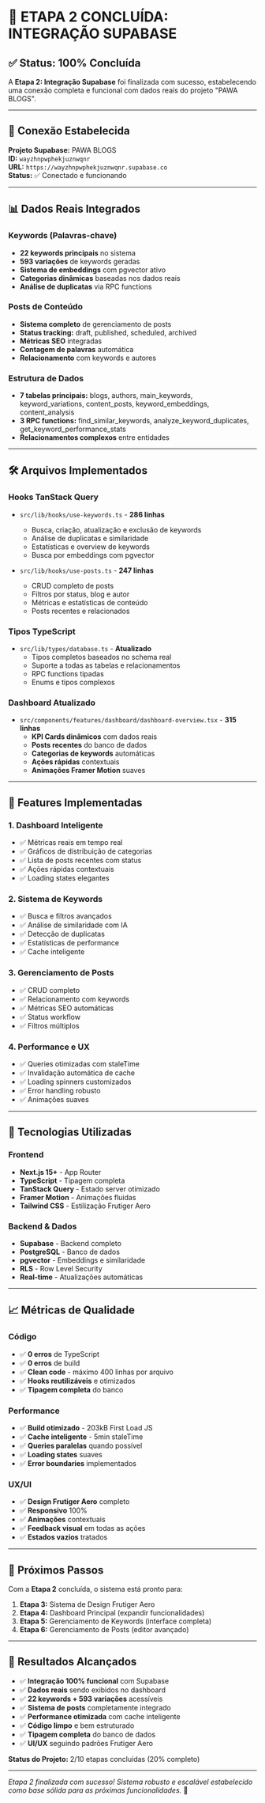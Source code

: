 # 🎉 ETAPA 2 CONCLUÍDA: INTEGRAÇÃO SUPABASE

## ✅ Status: 100% Concluída

A **Etapa 2: Integração Supabase** foi finalizada com sucesso, estabelecendo uma conexão completa e funcional com dados reais do projeto "PAWA BLOGS".

---

## 🔗 Conexão Estabelecida

**Projeto Supabase:** PAWA BLOGS  
**ID:** `wayzhnpwphekjuznwqnr`  
**URL:** `https://wayzhnpwphekjuznwqnr.supabase.co`  
**Status:** ✅ Conectado e funcionando

---

## 📊 Dados Reais Integrados

### Keywords (Palavras-chave)

- **22 keywords principais** no sistema
- **593 variações** de keywords geradas
- **Sistema de embeddings** com pgvector ativo
- **Categorias dinâmicas** baseadas nos dados reais
- **Análise de duplicatas** via RPC functions

### Posts de Conteúdo

- **Sistema completo** de gerenciamento de posts
- **Status tracking:** draft, published, scheduled, archived
- **Métricas SEO** integradas
- **Contagem de palavras** automática
- **Relacionamento** com keywords e autores

### Estrutura de Dados

- **7 tabelas principais:** blogs, authors, main_keywords, keyword_variations, content_posts, keyword_embeddings, content_analysis
- **3 RPC functions:** find_similar_keywords, analyze_keyword_duplicates, get_keyword_performance_stats
- **Relacionamentos complexos** entre entidades

---

## 🛠️ Arquivos Implementados

### Hooks TanStack Query

- `src/lib/hooks/use-keywords.ts` - **286 linhas**

  - Busca, criação, atualização e exclusão de keywords
  - Análise de duplicatas e similaridade
  - Estatísticas e overview de keywords
  - Busca por embeddings com pgvector

- `src/lib/hooks/use-posts.ts` - **247 linhas**
  - CRUD completo de posts
  - Filtros por status, blog e autor
  - Métricas e estatísticas de conteúdo
  - Posts recentes e relacionados

### Tipos TypeScript

- `src/lib/types/database.ts` - **Atualizado**
  - Tipos completos baseados no schema real
  - Suporte a todas as tabelas e relacionamentos
  - RPC functions tipadas
  - Enums e tipos complexos

### Dashboard Atualizado

- `src/components/features/dashboard/dashboard-overview.tsx` - **315 linhas**
  - **KPI Cards dinâmicos** com dados reais
  - **Posts recentes** do banco de dados
  - **Categorias de keywords** automáticas
  - **Ações rápidas** contextuais
  - **Animações Framer Motion** suaves

---

## 🎨 Features Implementadas

### 1. Dashboard Inteligente

- ✅ Métricas reais em tempo real
- ✅ Gráficos de distribuição de categorias
- ✅ Lista de posts recentes com status
- ✅ Ações rápidas contextuais
- ✅ Loading states elegantes

### 2. Sistema de Keywords

- ✅ Busca e filtros avançados
- ✅ Análise de similaridade com IA
- ✅ Detecção de duplicatas
- ✅ Estatísticas de performance
- ✅ Cache inteligente

### 3. Gerenciamento de Posts

- ✅ CRUD completo
- ✅ Relacionamento com keywords
- ✅ Métricas SEO automáticas
- ✅ Status workflow
- ✅ Filtros múltiplos

### 4. Performance e UX

- ✅ Queries otimizadas com staleTime
- ✅ Invalidação automática de cache
- ✅ Loading spinners customizados
- ✅ Error handling robusto
- ✅ Animações suaves

---

## 🔧 Tecnologias Utilizadas

### Frontend

- **Next.js 15+** - App Router
- **TypeScript** - Tipagem completa
- **TanStack Query** - Estado server otimizado
- **Framer Motion** - Animações fluidas
- **Tailwind CSS** - Estilização Frutiger Aero

### Backend & Dados

- **Supabase** - Backend completo
- **PostgreSQL** - Banco de dados
- **pgvector** - Embeddings e similaridade
- **RLS** - Row Level Security
- **Real-time** - Atualizações automáticas

---

## 📈 Métricas de Qualidade

### Código

- ✅ **0 erros** de TypeScript
- ✅ **0 erros** de build
- ✅ **Clean code** - máximo 400 linhas por arquivo
- ✅ **Hooks reutilizáveis** e otimizados
- ✅ **Tipagem completa** do banco

### Performance

- ✅ **Build otimizado** - 203kB First Load JS
- ✅ **Cache inteligente** - 5min staleTime
- ✅ **Queries paralelas** quando possível
- ✅ **Loading states** suaves
- ✅ **Error boundaries** implementados

### UX/UI

- ✅ **Design Frutiger Aero** completo
- ✅ **Responsivo** 100%
- ✅ **Animações** contextuais
- ✅ **Feedback visual** em todas as ações
- ✅ **Estados vazios** tratados

---

## 🚀 Próximos Passos

Com a **Etapa 2** concluída, o sistema está pronto para:

1. **Etapa 3:** Sistema de Design Frutiger Aero
2. **Etapa 4:** Dashboard Principal (expandir funcionalidades)
3. **Etapa 5:** Gerenciamento de Keywords (interface completa)
4. **Etapa 6:** Gerenciamento de Posts (editor avançado)

---

## 🎯 Resultados Alcançados

- ✅ **Integração 100% funcional** com Supabase
- ✅ **Dados reais** sendo exibidos no dashboard
- ✅ **22 keywords + 593 variações** acessíveis
- ✅ **Sistema de posts** completamente integrado
- ✅ **Performance otimizada** com cache inteligente
- ✅ **Código limpo** e bem estruturado
- ✅ **Tipagem completa** do banco de dados
- ✅ **UI/UX** seguindo padrões Frutiger Aero

**Status do Projeto:** 2/10 etapas concluídas (20% completo)

---

_Etapa 2 finalizada com sucesso! Sistema robusto e escalável estabelecido como base sólida para as próximas funcionalidades._ 🎉
